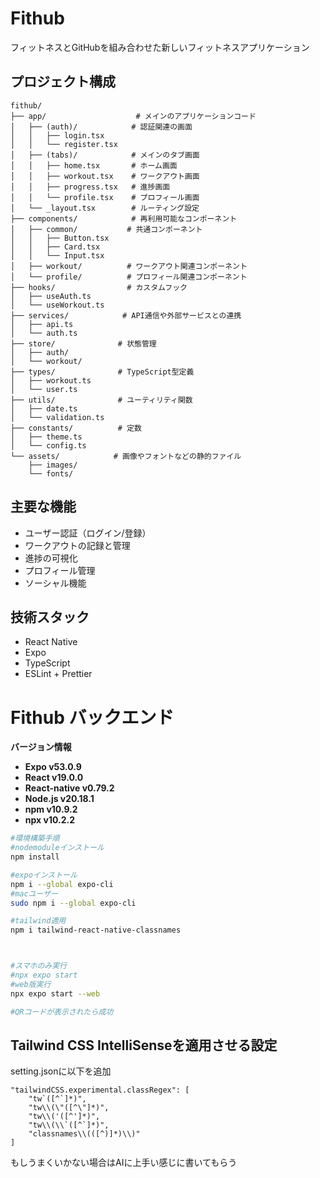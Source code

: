 # Fithub

フィットネスとGitHubを組み合わせた新しいフィットネスアプリケーション

## プロジェクト構成

```
fithub/
├── app/                    # メインのアプリケーションコード
│   ├── (auth)/            # 認証関連の画面
│   │   ├── login.tsx
│   │   └── register.tsx
│   ├── (tabs)/            # メインのタブ画面
│   │   ├── home.tsx       # ホーム画面
│   │   ├── workout.tsx    # ワークアウト画面
│   │   ├── progress.tsx   # 進捗画面
│   │   └── profile.tsx    # プロフィール画面
│   └── _layout.tsx        # ルーティング設定
├── components/            # 再利用可能なコンポーネント
│   ├── common/           # 共通コンポーネント
│   │   ├── Button.tsx
│   │   ├── Card.tsx
│   │   └── Input.tsx
│   ├── workout/          # ワークアウト関連コンポーネント
│   └── profile/          # プロフィール関連コンポーネント
├── hooks/                # カスタムフック
│   ├── useAuth.ts
│   └── useWorkout.ts
├── services/            # API通信や外部サービスとの連携
│   ├── api.ts
│   └── auth.ts
├── store/              # 状態管理
│   ├── auth/
│   └── workout/
├── types/              # TypeScript型定義
│   ├── workout.ts
│   └── user.ts
├── utils/              # ユーティリティ関数
│   ├── date.ts
│   └── validation.ts
├── constants/          # 定数
│   ├── theme.ts
│   └── config.ts
└── assets/            # 画像やフォントなどの静的ファイル
    ├── images/
    └── fonts/
```

## 主要な機能

- ユーザー認証（ログイン/登録）
- ワークアウトの記録と管理
- 進捗の可視化
- プロフィール管理
- ソーシャル機能

## 技術スタック

- React Native
- Expo
- TypeScript
- ESLint + Prettier

# Fithub バックエンド
**バージョン情報**

- **Expo v53.0.9**
- **React v19.0.0**
- **React-native v0.79.2**
- **Node.js v20.18.1**
- **npm v10.9.2**
- **npx v10.2.2**


```bash
#環境構築手順
#nodemoduleインストール
npm install 

#expoインストール
npm i --global expo-cli
#macユーザー
sudo npm i --global expo-cli

#tailwind適用
npm i tailwind-react-native-classnames



#スマホのみ実行
#npx expo start
#web版実行
npx expo start --web

#QRコードが表示されたら成功

```
## Tailwind CSS IntelliSenseを適用させる設定
setting.jsonに以下を追加

```
"tailwindCSS.experimental.classRegex": [
    "tw`([^`]*)",
    "tw\\(\"([^\"]*)",
    "tw\\('([^']*)",
    "tw\\(\\`([^`]*)",
    "classnames\\(([^)]*)\\)"
]
```
もしうまくいかない場合はAIに上手い感じに書いてもらう
